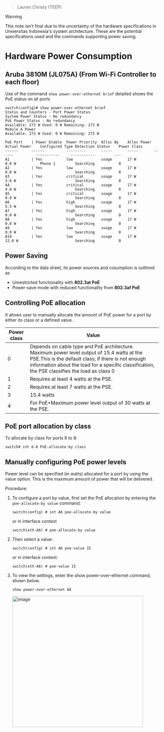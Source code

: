 >Lauren Christy (TEEP)

> [!WARNING]
> This note isn't final due to the uncertainty of the hardware specifications in Universitas Indonesia's system architecture. These are the potential specifications used and the commands supporting power saving.

# Hardware Power Consumption
## Aruba 3810M (JL075A) (From Wi-Fi Controller to each floor) 

Use of the command `show power-over-ethernet brief` detailed shows the PoE status on all ports

```
switch(config)# show power-over-ethernet brief
Status and Counters - Port Power Status
System Power Status : No redundancy
PoE Power Status : No redundancy
Available: 273 W Used: 0 W Remaining: 273 W
Module A Power
Available: 273 W Used: 0 W Remaining: 273 W

PoE Port    | Power Enable  Power Priority  Alloc By    Alloc Power Actual Power    Configured Type Detection Status    Power Class
------      ------          ---------       -----       -----       ------          -----------     -----------         ---
A1          | Yes           low             usage       17 W        0.0 W           Phone 1         Searching           0
A2          | Yes           low             usage       17 W        0.0 W                           Searching           0
A3          | Yes           critical        usage       17 W        3.6 W                           Searching           0
A4          | Yes           critical        usage       17 W        4.0 W                           Searching           0
A5          | Yes           critical        usage       17 W        0.0 W                           Searching           0
A6          | Yes           high            usage       17 W        5.5 W                           Searching           0
A7          | Yes           high            usage       17 W        0.0 W                           Searching           0 
A8          | Yes           high            usage       17 W        0.0 W                           Searching           0
A9          | Yes           low             usage       17 W        0.0 W                           Searching           0
A10         | Yes           low             usage       17 W        12.0 W                          Searching           0

```

## Power Saving
According to the data sheet, its power sources and cosumption is outlined as
- Unrestricted functionality with **802.3at PoE**
- Power-save mode with reduced functionality from **802.3af PoE**

## Controlling PoE allocation
It allows user to manually allocate the amount of PoE power for a port by either its class or a defined value.

| Power class | Value |
| -------- | -------- |
| 0 | Depends on cable type and PoE architecture. Maximum power level output of 15.4 watts at the PSE.This is the default class; if there is not enough information about the load for a specific classification, the PSE classifies the load as class 0
| 1 | Requires at least 4 watts at the PSE. |
| 2 | Requires at least 7 watts at the PSE. |
| 3 | 15.4 watts         |
| 4 | For PoE+Maximum power level output of 30 watts at the PSE. |

## PoE port allocation by class
To allocate by class for ports 6 to 8:
```
switch# int 6-8 PoE-allocate-by class
```

## Manually configuring PoE power levels
Power level can be specified (in watts) allocated for a port by using the value option. This is the maximum amount of power that will be delivered.

Procedure:
1. To configure a port by value, first set the PoE allocation by entering the `poe-allocate-by value` command:
    ```
    switch(config) # int A6 poe-allocate-by value
    ```
    or in interface context
    ```
    switch(eth-A6) # poe-allocate-by value
    ```
2. Then select a value:
    ```
    switch(config) # int A6 poe-value 15
    ```
    or in interface context:
    ```
    switch(eth-A6) # poe-value 15
    ```
3. To view the settings, enter the show power-over-ethernet command, shown below.
   ```
   show power-over-ethernet A6
   ```
    <img width="428" alt="image" src="https://github.com/bmw-ece-ntust/internship/blob/2024-TEEP-11-Lauren/images/power.png">